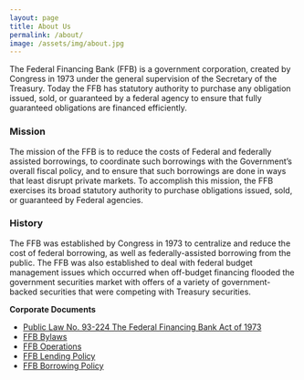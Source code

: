 ```yaml
---
layout: page
title: About Us
permalink: /about/
image: /assets/img/about.jpg
---
```

The Federal Financing Bank (FFB) is a government corporation, created by Congress in 1973 under the general supervision of the Secretary of the Treasury. Today the FFB has statutory authority to purchase any obligation issued, sold, or guaranteed by a federal agency to ensure that fully guaranteed obligations are financed efficiently.

### Mission

The mission of the FFB is to reduce the costs of Federal and federally assisted borrowings, to coordinate such borrowings with the Government’s overall fiscal policy, and to ensure that such borrowings are done in ways that least disrupt private markets. To accomplish this mission, the FFB exercises its broad statutory authority to purchase obligations issued, sold, or guaranteed by Federal agencies.

### History

The FFB was established by Congress in 1973 to centralize and reduce the cost of federal borrowing, as well as federally-assisted borrowing from the public. The FFB was also established to deal with federal budget management issues which occurred when off-budget financing flooded the government securities market with offers of a variety of government-backed securities that were competing with Treasury securities.

**Corporate Documents**
 - [Public Law No. 93-224 The Federal Financing Bank Act of 1973]({{site.baseurl}}/assets/files/1973act.pdf)
 - [FFB Bylaws]({{site.baseurl}}/assets/files/bylaws.pdf)
 - [FFB Operations]({{site.baseurl}}/assets/files/bankops.pdf)
 - [FFB Lending Policy]({{site.baseurl}}/assets/files/lendingpolicy.pdf)
 - [FFB Borrowing Policy]({{site.baseurl}}/assets/files/borrowingpolicy.pdf)  
